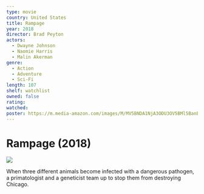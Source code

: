 ```yaml
---
type: movie
country: United States
title: Rampage
year: 2018
director: Brad Peyton
actors:
  - Dwayne Johnson
  - Naomie Harris
  - Malin Akerman
genre:
  - Action
  - Adventure
  - Sci-Fi
length: 107
shelf: watchlist
owned: false
rating:
watched:
poster: https://m.media-amazon.com/images/M/MV5BNDA1NjA3ODU3OV5BMl5BanBnXkFtZTgwOTg3MTIwNTM@._V1_SX300.jpg
---
```


# Rampage (2018)

![](https://m.media-amazon.com/images/M/MV5BNDA1NjA3ODU3OV5BMl5BanBnXkFtZTgwOTg3MTIwNTM@._V1_SX300.jpg)

When three different animals become infected with a dangerous pathogen, a primatologist and a geneticist team up to stop them from destroying Chicago.